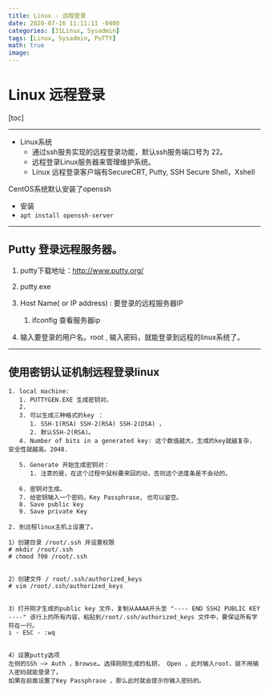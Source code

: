 ```yaml
---
title: Linux - 远程登录
date: 2020-07-16 11:11:11 -0400
categories: [31Linux, Sysadmin]
tags: [Linux, Sysadmin, PuTTY]
math: true
image:
---
```




# Linux 远程登录


[toc]

---

- Linux系统
  - 通过ssh服务实现的远程登录功能，默认ssh服务端口号为 22。
  - 远程登录Linux服务器来管理维护系统。
  - Linux 远程登录客户端有SecureCRT, Putty, SSH Secure Shell，Xshell

CentOS系统默认安装了openssh
  - 安装
  - `apt install openssh-server`

---

## Putty 登录远程服务器。

1. putty下载地址：http://www.putty.org/

2. putty.exe

3. Host Name( or IP address) : 要登录的远程服务器IP
   1. ifconfig 查看服务器ip

4. 输入要登录的用户名。root , 输入密码，就能登录到远程的linux系统了。

----

## 使用密钥认证机制远程登录linux

```
1. local machine:
   1. PUTTYGEN.EXE 生成密钥对。
   2.
   3. 可以生成三种格式的key ：
      1. SSH-1(RSA) SSH-2(RSA) SSH-2(DSA) ，
      2. 默认SSH-2(RSA)。
   4. Number of bits in a generated key: 这个数值越大，生成的key就越复杂，安全性就越高。2048.

   5. Generate 开始生成密钥对：
      1. 注意的是，在这个过程中鼠标要来回的动，否则这个进度条是不会动的。

   6. 密钥对生成。
   7. 给密钥输入一个密码，Key Passphrase, 也可以留空。
   8. Save public key
   9. Save private Key

2. 到远程linux主机上设置了。

1）创建目录 /root/.ssh 并设置权限
# mkdir /root/.ssh
# chmod 700 /root/.ssh


2）创建文件 / root/.ssh/authorized_keys
# vim /root/.ssh/authorized_keys


3）打开刚才生成的public key 文件，复制从AAAA开头至 "---- END SSH2 PUBLIC KEY ----" 该行上的所有内容，粘贴到/root/.ssh/authorized_keys 文件中，要保证所有字符在一行。
i - ESC - :wq


4）设置putty选项
左侧的SSh –> Auth ，Browse… 选择刚刚生成的私钥， Open ，此时输入root，就不用输入密码就能登录了。
如果在前面设置了Key Passphrase ，那么此时就会提示你输入密码的。
```
